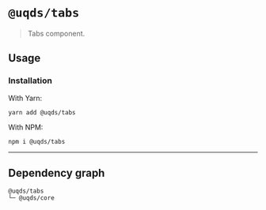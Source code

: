 # `@uqds/tabs`

> Tabs component.

## Usage

### Installation

With Yarn:

```shell
yarn add @uqds/tabs
```

With NPM:

```shell
npm i @uqds/tabs
```

---

## Dependency graph

```shell
@uqds/tabs
└─ @uqds/core
```
